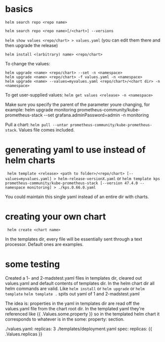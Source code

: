 # basics
`helm search repo <repo name>`

`helm search repo <repo name>[/<chart>] --versions`

`helm show values <repo/chart> > values.yaml` (you can edit them there and then upgrade the release)

`helm install <(arbitrary) name> <repo/chart>`

To change the values:
```
helm upgrade <name> <repo/chart> --set -n <namespace>
helm upgrade <name> <repo/chart> -f values.yaml -n <namespace>
helm upgrade <name> --values=myvalues.yaml <repo/chart>/<chart dir> -n <namespace>
```
To get user-supplied values:
`helm get values <release> -n <namespace>`

Make sure you specify the parent of the parameter youre changing, for example:
    helm upgrade monitoring prometheus-community/kube-prometheus-stack --set grafana.adminPassword=admin -n monitoring

Pull a chart:  `helm pull --untar prometheus-community/kube-prometheus-stack`. Values file comes included.

# generating yaml to use instead of helm charts

` helm template <release> <path to folder>/<repo/chart> [--values=myvalues.yaml] > helm-release-versionX.yaml`
or
` helm template kps prometheus-community/kube-prometheus-stack [--version 47.4.0 --namespace monitoring] > ./kps.0.66.0.yaml `

You could maintain this single yaml instead of an entire dir with charts.

# creating your own chart

` helm create <chart name>`

In the templates dir, every file will be essentially sent through a text processor. Default ones are examples.

# some testing
Created a 1- and 2-madstest.yaml files in templates dir, cleared out values.yaml and default contents of templates dir. 
In the helm chart dir all helm commands are valid. Like `helm install` or `helm upgrade` or `helm template`
`helm template .` spits out yaml of 1 and 2-madstest.yaml

The idea is: properties in the yaml in templates dir are read off the values.yaml file from the chart root dir. In the templated yaml they're referenced like {{ .Values.some.property }} so in the templated helm chart it corresponds to whatever is in the some: property: <value> section. 

./values.yaml:
    replicas: 3
./templates/deployment.yaml
    spec:
        replicas: {{ .Values.replicas }} 